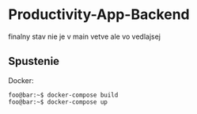 # Productivity-App-Backend

finalny stav nie je v main vetve ale vo vedlajsej

## Spustenie

Docker:

```console
foo@bar:~$ docker-compose build
foo@bar:~$ docker-compose up
```
